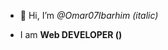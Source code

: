 - 👋 Hi, I’m _@Omar07Ibarhim (italic)_ 

- I am  __Web DEVELOPER ()__






<!---
Omar07Ibarhim/Omar07Ibarhim is a ✨ special ✨ repository because its `README.md` (this file) appears on your GitHub profile.
You can click the Preview link to take a look at your changes.
--->
